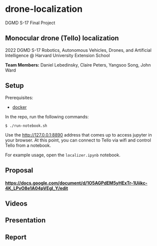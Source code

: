 # drone-localization
DGMD S-17 Final Project
## Monocular drone (Tello) localization
2022 DGMD S-17 Robotics, Autonomous Vehicles, Drones, and Artificial Intelligence @ Harvard University Extension School

**Team Members:** Daniel Lebedinsky, Claire Peters, Yangsoo Song, John Ward

Setup
---

Prerequisites:
- [docker](https://docker.com)

In the repo, run the following commands:
```
$ ./run-notebook.sh
```

Use the http://127.0.0.1:8890 address that comes up to access jupyter in your browser.
At this point, you can connect to Tello via wifi and control Tello from a notebook.

For example usage, open the `localizer.ipynb` notebook.

Proposal
---
#### https://docs.google.com/document/d/1O5AGPdEM5yHExTr-1Uiikc-4K_LPvO8e1A04pVEgl_Y/edit

Videos
---
####

Presentation
---
####

Report
---
####
